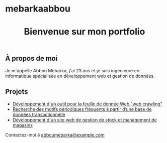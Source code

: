 # mebarkaabbou
<!DOCTYPE html>
<html lang="fr">
<head>
    <meta charset="UTF-8">
    <meta name="viewport" content="width=device-width, initial-scale=1.0">
    <title>Portfolio d'Abbou Mebarka</title>
    <link rel="stylesheet" href="style.css">
</head>
<body>
    <header>
        <h1>Bienvenue sur mon portfolio</h1>
    </header>
    <section>
        <h2>À propos de moi</h2>
        <p>Je m'appelle Abbou Mebarka, j'ai 23 ans et je suis ingénieure en informatique spécialisée en développement web et gestion de données.</p>
    </section>
    <section>
        <h2>Projets</h2>
        <ul>
            <li><a href="#projet1">Développement d'un outil pour la feuille de donnée Web "web crawling"</a></li>
            <li><a href="#projet2">Recherche des motifs périodiques fréquents à partir d’une base de données transactionnelle</a></li>
            <li><a href="#projet3">Développement d'un site web de gestion de stock et management de magasins</a></li>
        </ul>
    </section>
    <footer>
        <p>Contactez-moi à <a href="mailto:abboumebarka@example.com">abboumebarka@example.com</a></p>
    </footer>
</body>
</html>
